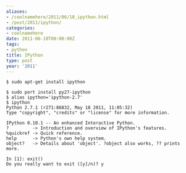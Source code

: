```yaml
---
aliases:
- /coolnamehere/2011/06/10_ipython.html
- /post/2011/ipython/
categories:
- coolnamehere
date: 2011-06-10T00:00:00Z
tags:
- python
title: IPython
type: post
year: '2011'
---
```

<!--more-->
[MacPorts]: http://macports.org
[Homebrew]: http://mxcl.github.com/homebrew/
[IPython]: http://ipython.scipy.org/moin/

    $ sudo apt-get install ipython

[realias]: http://www.modernperlbooks.com/mt/2009/10/remove-the-little-pessimizations.html

    $ sudo port install py27-ipython
    $ alias ipython='ipython-2.7'
    $ ipython
    Python 2.7.1 (r271:86832, May 18 2011, 11:05:32)
    Type "copyright", "credits" or "license" for more information.

    IPython 0.10.1 -- An enhanced Interactive Python.
    ?         -> Introduction and overview of IPython's features.
    %quickref -> Quick reference.
    help      -> Python's own help system.
    object?   -> Details about 'object'. ?object also works, ?? prints more.

    In [1]: exit()
    Do you really want to exit ([y]/n)? y

